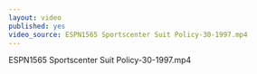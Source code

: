 ```yaml
---
layout: video
published: yes
video_source: ESPN1565 Sportscenter Suit Policy-30-1997.mp4
---
```

ESPN1565 Sportscenter Suit Policy-30-1997.mp4
